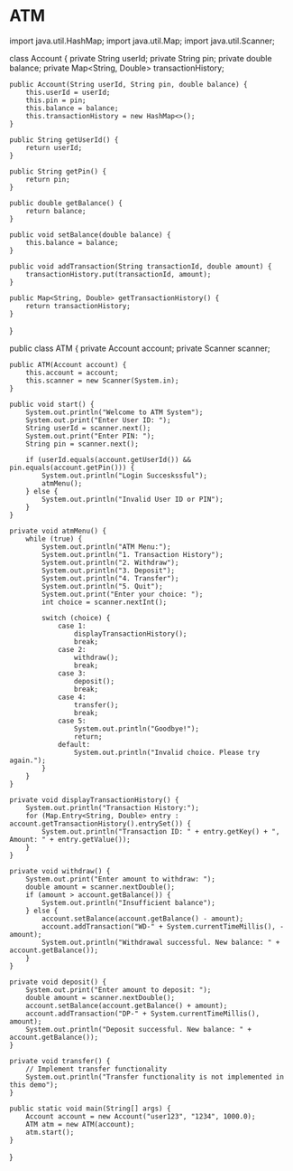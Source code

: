 # ATM
import java.util.HashMap;
import java.util.Map;
import java.util.Scanner;

class Account {
    private String userId;
    private String pin;
    private double balance;
    private Map<String, Double> transactionHistory;

    public Account(String userId, String pin, double balance) {
        this.userId = userId;
        this.pin = pin;
        this.balance = balance;
        this.transactionHistory = new HashMap<>();
    }

    public String getUserId() {
        return userId;
    }

    public String getPin() {
        return pin;
    }

    public double getBalance() {
        return balance;
    }

    public void setBalance(double balance) {
        this.balance = balance;
    }

    public void addTransaction(String transactionId, double amount) {
        transactionHistory.put(transactionId, amount);
    }

    public Map<String, Double> getTransactionHistory() {
        return transactionHistory;
    }
}

public class ATM {
    private Account account;
    private Scanner scanner;

    public ATM(Account account) {
        this.account = account;
        this.scanner = new Scanner(System.in);
    }

    public void start() {
        System.out.println("Welcome to ATM System");
        System.out.print("Enter User ID: ");
        String userId = scanner.next();
        System.out.print("Enter PIN: ");
        String pin = scanner.next();

        if (userId.equals(account.getUserId()) && pin.equals(account.getPin())) {
            System.out.println("Login Succeskssful");
            atmMenu();
        } else {
            System.out.println("Invalid User ID or PIN");
        }
    }

    private void atmMenu() {
        while (true) {
            System.out.println("ATM Menu:");
            System.out.println("1. Transaction History");
            System.out.println("2. Withdraw");
            System.out.println("3. Deposit");
            System.out.println("4. Transfer");
            System.out.println("5. Quit");
            System.out.print("Enter your choice: ");
            int choice = scanner.nextInt();

            switch (choice) {
                case 1:
                    displayTransactionHistory();
                    break;
                case 2:
                    withdraw();
                    break;
                case 3:
                    deposit();
                    break;
                case 4:
                    transfer();
                    break;
                case 5:
                    System.out.println("Goodbye!");
                    return;
                default:
                    System.out.println("Invalid choice. Please try again.");
            }
        }
    }

    private void displayTransactionHistory() {
        System.out.println("Transaction History:");
        for (Map.Entry<String, Double> entry : account.getTransactionHistory().entrySet()) {
            System.out.println("Transaction ID: " + entry.getKey() + ", Amount: " + entry.getValue());
        }
    }

    private void withdraw() {
        System.out.print("Enter amount to withdraw: ");
        double amount = scanner.nextDouble();
        if (amount > account.getBalance()) {
            System.out.println("Insufficient balance");
        } else {
            account.setBalance(account.getBalance() - amount);
            account.addTransaction("WD-" + System.currentTimeMillis(), -amount);
            System.out.println("Withdrawal successful. New balance: " + account.getBalance());
        }
    }

    private void deposit() {
        System.out.print("Enter amount to deposit: ");
        double amount = scanner.nextDouble();
        account.setBalance(account.getBalance() + amount);
        account.addTransaction("DP-" + System.currentTimeMillis(), amount);
        System.out.println("Deposit successful. New balance: " + account.getBalance());
    }

    private void transfer() {
        // Implement transfer functionality
        System.out.println("Transfer functionality is not implemented in this demo");
    }

    public static void main(String[] args) {
        Account account = new Account("user123", "1234", 1000.0);
        ATM atm = new ATM(account);
        atm.start();
    }
}
